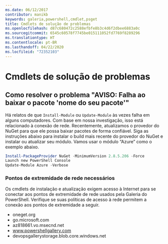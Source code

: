 ```yaml
---
ms.date: 06/12/2017
contributor: manikb
keywords: galeria,powershell,cmdlet,psget
title: Cmdlets de solução de problemas
ms.openlocfilehash: d87c680472c2588efbfe8b3c4d6f2dbee6883a0c
ms.sourcegitcommit: 6545c60578f7745be015111052fd7769f8289296
ms.translationtype: HT
ms.contentlocale: pt-BR
ms.lasthandoff: 04/22/2020
ms.locfileid: "72352103"
---
```

# <a name="troubleshooting-cmdlets"></a>Cmdlets de solução de problemas

## <a name="how-to-resolve-warning-package-your-package-name-failed-to-download-issue"></a>Como resolver o problema "AVISO: Falha ao baixar o pacote 'nome do seu pacote'"

Há relatos de que `Install-Module` ou `Update-Module` às vezes falha em alguns computadores. Com base em nossa investigação, isso está relacionado à conexão de rede. Recentemente, atualizamos o provedor do NuGet para que ele possa baixar pacotes de forma confiável. Siga as instruções abaixo para instalar o build mais recente do provedor do NuGet e instalar ou atualizar seu módulo. Vamos usar o módulo “Azure” como o exemplo abaixo.

```powershell
Install-PackageProvider NuGet -MinimumVersion 2.8.5.206 -Force
Launch new PowerShell Console
Update-Module Azure -Verbose
```

### <a name="required-network-endpoints"></a>Pontos de extremidade de rede necessários

Os cmdlets de instalação e atualização exigem acesso à Internet para se conectar aos pontos de extremidade de rede usados pela Galeria do PowerShell. Verifique se suas políticas de acesso à rede permitem a conexão aos pontos de extremidade a seguir.

- oneget.org
- go.microsoft.com
- az818661.vo.msecnd.net
- www.powershellgallery.com
- devopsgallerystorage.blob.core.windows.net
